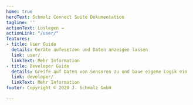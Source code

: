 ```yaml
---
home: true
heroText: Schmalz Connect Suite Dokumentation
tagline: ''
actionText: Loslegen →
actionLink: "/user/"
features:
- title: User Guide
  details: Geräte aufesetzen und Daten anzeigen lassen
  link: user/
  linkText: Mehr Information
- title: Developer Guide
  details: Greife auf Daten von Sensoren zu und baue eigene Logik ein
  link: developer/
  linkText: Mehr Information
footer: Copyright © 2020 J. Schmalz GmbH

---
```

